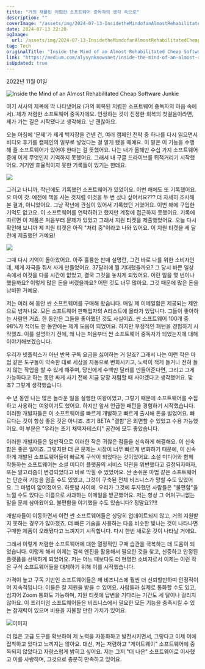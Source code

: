 ```yaml
---
title: "거의 재활된 저렴한 소프트웨어 중독자의 생각 속으로"
description: ""
coverImage: "/assets/img/2024-07-13-InsidetheMindofanAlmostRehabilitatedCheapSoftwareJunkie_0.png"
date: 2024-07-13 22:20
ogImage:
  url: /assets/img/2024-07-13-InsidetheMindofanAlmostRehabilitatedCheapSoftwareJunkie_0.png
tag: Tech
originalTitle: "Inside the Mind of an Almost Rehabilitated Cheap Software Junkie"
link: "https://medium.com/alysynknowsnet/inside-the-mind-of-an-almost-rehabilitated-cheap-software-junkie-7ab1dff7d2ce"
isUpdated: true
---
```


2022년 11월 01일

![Inside the Mind of an Almost Rehabilitated Cheap Software Junkie](/assets/img/2024-07-13-InsidetheMindofanAlmostRehabilitatedCheapSoftwareJunkie_0.png)

여기 서사의 제목에 딱 나타냈어요 (거의 회복된 저렴한 소프트웨어 중독자의 마음 속에서). 제가 저렴한 소프트웨어 중독자에요. 인정하는 것이 진정한 회복의 첫걸음이라면, 제가 가는 길은 시작됐다고 생각해요. 난 괜찮아요.

오늘 아침에 '문제'가 제게 백지장을 건넨 건, 여러 캠페인 전략 중 하나를 다시 읽으면서 비디오 후기를 캠페인의 일부로 넣었다는 걸 알게 됐을 때예요. 이 말은 이 기능을 수행해 줄 소프트웨어가 있어야 한다는 걸 뜻했어요. 나는 내가 올해만 수십 가지 소프트웨어 중에 이게 무엇인지 기억하지 못했어요. 그래서 내 구글 드라이브를 뒤적거리기 시작했어요. 거기엔 효율적이지 못한 기록들이 있기는 한데요.

<!-- cozy-coder - 수평 -->

<ins class="adsbygoogle"
     style="display:block"
     data-ad-client="ca-pub-4877378276818686"
     data-ad-slot="1107185301"
     data-ad-format="auto"
     data-full-width-responsive="true"></ins>

<script>
     (adsbygoogle = window.adsbygoogle || []).push({});
</script>

<img src="/assets/img/2024-07-13-InsidetheMindofanAlmostRehabilitatedCheapSoftwareJunkie_1.png" />

그러고 나니까, 작년에도 기록했던 소프트웨어가 있었어요. 이번 해에도 또 기록했어요. 오 마이 갓. 예전에 책을 사는 것처럼 이것을 두 번 샀나 싶어서요??? 더 자세히 조사해 본 결과, 아니었어요. 그냥 작년에 관심이 있어서 기록했던 거였어요. 이번 해에 구입한 기억도 없고요. 이 소프트웨어를 연락하려고 했지만 계정에 접근하지 못했어요. 기록에 따르면 이 제품은 처음부터 문제가 있었고 그래서 지원 티켓을 제출했었어요. 오늘 다시 확인해 보니까 제 지원 티켓은 아직 "처리 중"이라고 나와 있어요. 이 지원 티켓을 세 달 전에 제출했던 거예요!

<img src="/assets/img/2024-07-13-InsidetheMindofanAlmostRehabilitatedCheapSoftwareJunkie_2.png" />

그때 다시 기억이 돌아왔어요. 아주 훌륭한 판매 설명란, 그건 바로 나를 위한 소비자인데, 제게 자극을 줘서 사게 만들었어요. 37달러에 뭘 기대했을까요? 그 당시 바쁜 일상 속에서 이것을 다룰 시간이 없었고, 결국 그것을 놓치게 되었어요. 이런 일을 몇 번이나 했을까요? 이렇게 많은 돈을 버렸을까요? 어떤 것도 너무 많아요. 그것 때문에 많은 돈을 낭비한 거예요.

<!-- cozy-coder - 수평 -->

<ins class="adsbygoogle"
     style="display:block"
     data-ad-client="ca-pub-4877378276818686"
     data-ad-slot="1107185301"
     data-ad-format="auto"
     data-full-width-responsive="true"></ins>

<script>
     (adsbygoogle = window.adsbygoogle || []).push({});
</script>

저는 여러 해 동안 싼 소프트웨어를 구매해 왔습니다. 매일 제 이메일함은 제공되는 제안으로 넘쳐나요. 모든 소프트웨어 판매업자의 A리스트에 올라가 있답니다. 그들이 좋아하는 사람인 거죠. 한 동안은 그들을 좋아했던 것도 사실이죠. 싼 소프트웨어 100개 중 98%가 적어도 한 동안에는 제게 도움이 되었어요. 하지만 부정적인 패턴을 경험하기 시작했죠. 이를 설명하기 전에, 왜 나는 처음부터 싼 소프트웨어 중독자가 되었는지에 대해 이야기해보겠습니다.

우리가 넷플릭스가 아닌 반복 구독 요금을 싫어하는 거 알죠? 그래서 나는 이런 작은 마법 같은 도구들이 약속한 대로 세상을 자동으로 변화시키고, 노력이 적게 들거나 전혀 들지 않는 작업을 할 수 있게 해주며, 당신에게 수백만 달러를 만들어준다면, 그리고 그게 가능하다고 하는 동안 싸게 사기 전에 지금 당장 저렴할 때 사야겠다고 생각했어요. 맞죠? 그렇게 생각했습니다.

수 년 동안 나는 많은 놀라운 일을 실행한 여왕이었고, 그렇기 때문에 소프트웨어를 수집하고 사용하는 여왕이기도 했어요. 하지만 앞서 언급한 패턴을 경험하기 시작했습니다. 이러한 개발자들은 이 소프트웨어를 빠르게 개발하고 빠르게 출시해 돈을 벌었어요. 빠르다는 것이 항상 좋은 것은 아니죠. 초기 BETA "결함"은 외면할 수 있었고 수용 가능했어요. 이 부분은 "우리는 초기 채택자테스터" 공간에 모두 좋았습니다.

이러한 개발자들은 일반적으로 이러한 작은 귀찮은 점들을 신속하게 해결해요. 이 신속함은 좋은 일이죠. 그렇지만 더 큰 문제는 시장이 너무 빠르게 변화하기 때문에, 이 신속하게 개발된 소프트웨어들이 빠르게 구식이 되었다는 것이었어요. 소셜 미디어와 함께 작동하는 소프트웨어는 소셜 미디어 플랫폼의 서비스 약관을 위반했다고 결정되자마자, 또는 알고리즘이 변경되었다고 바로 막힐 수 있었어요. 싼 손쉬운 마법 같은 소프트웨어는 단순히 기능을 멈출 수도 있었고, 그것이 구축된 전체 비즈니스가 망할 수도 있었어요. 그 마법이 없어졌어요. 하룻밤 사이에. 우리가 그것에 투자했던 사람들은 "불편함"을 느낄 수도 있다는 이름으로 사과하는 이메일을 받곤했어요. 저는 항상 그 어처구니없는 말을 문제 삼아왔어요. 불편함을 야기했을 수도 있습니다? 정말요??!!

<!-- cozy-coder - 수평 -->

<ins class="adsbygoogle"
     style="display:block"
     data-ad-client="ca-pub-4877378276818686"
     data-ad-slot="1107185301"
     data-ad-format="auto"
     data-full-width-responsive="true"></ins>

<script>
     (adsbygoogle = window.adsbygoogle || []).push({});
</script>

개발자들이 이동하면서 이런 싼 소프트웨어들은 상당히 업데이트되지 않고, 거의 지원받지 못하는 경우가 많아졌죠. 더 빠른 기술을 사용하는 다음 비슷한 빛나는 것이 나타나면 구매한 제품이 오래됐다고 느껴지기 시작합니다. 다시 한번 새로운 것이 나타날 거에요.

그래서 이렇게 저렴한 소프트웨어에 대한 열정적인 구매 습관을 극복하는 데 도움이 되었습니다. 이렇게 해서 이제는 검색 엔진을 활용해서 필요한 것을 찾고, 신중하고 안정된 플랫폼을 선택하게 되었어요. 저는 어느 때보다도 더 현명한 소비자로서 이제는 이런 작은 구식 소프트웨어들을 대체하기 위해 이를 시작했습니다.

<!-- cozy-coder - 수평 -->

<ins class="adsbygoogle"
     style="display:block"
     data-ad-client="ca-pub-4877378276818686"
     data-ad-slot="1107185301"
     data-ad-format="auto"
     data-full-width-responsive="true"></ins>

<script>
     (adsbygoogle = window.adsbygoogle || []).push({});
</script>

가격이 높고 구독 기반인 소프트웨어들은 제 비즈니스에 훨씬 더 신뢰할만하며 안정적이며 지속적입니다. 이들은 잘 지원을 받을 수 있어요. 사람들과 실제로 통화할 수도 있고, 심지어 Zoom 통화도 가능하며, 지원 티켓에 답변을 기다리는 기간도 세 달이나 걸리지 않아요. 이 프리미엄 소프트웨어들은 비즈니스에서 필요한 모든 기능을 충족시킬 수 있는 잠재력이 있으며 비용을 지불할 만한 가치가 있어요.

![이미지](/assets/img/2024-07-13-InsidetheMindofanAlmostRehabilitatedCheapSoftwareJunkie_3.png)

더 많은 고급 도구를 확보하여 제 노력을 자동화하고 발전시키면서, 그렇다고 이제 이에 집착하고 있다고 느끼지는 않아요. 대신, 저는 저렴하고 "게이트웨이" 소프트웨어에 중독되지 않았다고 자랑스럽게 밝히고 싶어요. 저는 그저 "더 나은" 소프트웨어로 이사했고 이를 사랑하며, 그것으로 충분히 만족하고 있어요.
